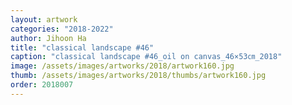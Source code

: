 ```yaml
---
layout: artwork
categories: "2018-2022"
author: Jihoon Ha
title: "classical landscape #46"
caption: "classical landscape #46_oil on canvas_46×53㎝_2018"
image: /assets/images/artworks/2018/artwork160.jpg
thumb: /assets/images/artworks/2018/thumbs/artwork160.jpg
order: 2018007
---
```

